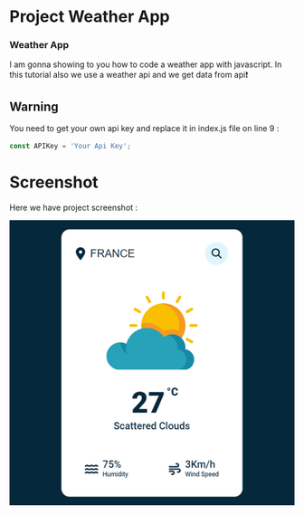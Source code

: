 # Project Weather App

### Weather App
I am gonna showing to you how to code a weather app with javascript. In this tutorial also we use a weather api and we get data from api❗️

## Warning
You need to get your own api key and replace it in index.js file on line 9 :

```javascript
const APIKey = 'Your Api Key';
```


# Screenshot
Here we have project screenshot :

![screenshot](screenshot.jpg)

